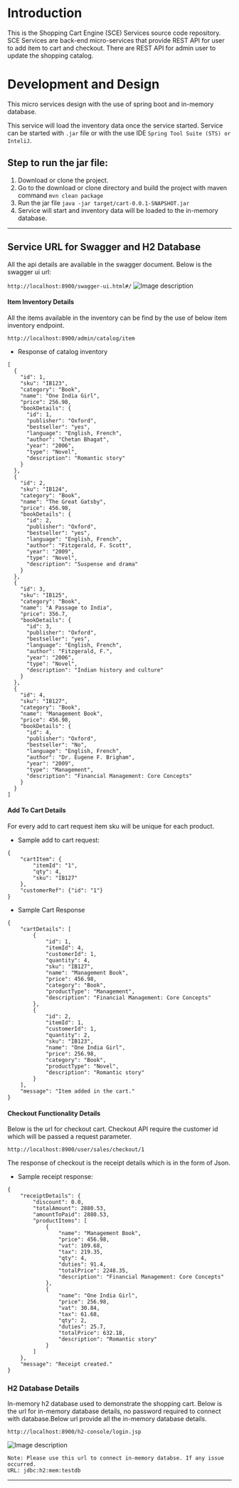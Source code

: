 # Introduction

This is the Shopping Cart Engine (SCE) Services source code repository.  SCE Services are back-end micro-services that provide REST API for user to add item to cart and checkout. There are REST API for admin user to update the shopping catalog.


# Development and Design

This micro services design with the use of spring boot and in-memory database. 

This service will load the inventory data once the service started. Service can be started with `.jar`
file or with the use IDE `Spring Tool Suite (STS) or InteliJ`.

Step to run the jar file:
---

1) Download or clone the project.
2) Go to the download or clone directory and build the project with maven command `mvn clean package`
3) Run the jar file `java -jar target/cart-0.0.1-SNAPSHOT.jar` 
4) Service will start and inventory data will be loaded to the in-memory database.  
 
---

Service URL for Swagger and H2 Database
---
All the api details are available in the swagger document. Below is the swagger ui url:

`http://localhost:8900/swagger-ui.html#/`
![Image description](https://github.com/alokSNCR/shoppingkart/blob/master/swagger-cart.png)

#### Item Inventory Details
All the items available in the inventory can be find by the use of below item inventory endpoint.

`http://localhost:8900/admin/catalog/item`

- Response of catalog inventory
```$json
[
  {
    "id": 1,
    "sku": "IB123",
    "category": "Book",
    "name": "One India Girl",
    "price": 256.98,
    "bookDetails": {
      "id": 1,
      "publisher": "Oxford",
      "bestseller": "yes",
      "language": "English, French",
      "author": "Chetan Bhagat",
      "year": "2006",
      "type": "Novel",
      "description": "Romantic story"
    }
  },
  {
    "id": 2,
    "sku": "IB124",
    "category": "Book",
    "name": "The Great Gatsby",
    "price": 456.98,
    "bookDetails": {
      "id": 2,
      "publisher": "Oxford",
      "bestseller": "yes",
      "language": "English, French",
      "author": "Fitzgerald, F. Scott",
      "year": "2009",
      "type": "Novel",
      "description": "Suspense and drama"
    }
  },
  {
    "id": 3,
    "sku": "IB125",
    "category": "Book",
    "name": "A Passage to India",
    "price": 356.7,
    "bookDetails": {
      "id": 3,
      "publisher": "Oxford",
      "bestseller": "yes",
      "language": "English, French",
      "author": "Fitzgerald, F.",
      "year": "2006",
      "type": "Novel",
      "description": "Indian history and culture"
    }
  },
  {
    "id": 4,
    "sku": "IB127",
    "category": "Book",
    "name": "Management Book",
    "price": 456.98,
    "bookDetails": {
      "id": 4,
      "publisher": "Oxford",
      "bestseller": "No",
      "language": "English, French",
      "author": "Dr. Eugene F. Brigham",
      "year": "2009",
      "type": "Management",
      "description": "Financial Management: Core Concepts"
    }
  }
]
```

#### Add To Cart Details
For every add to cart request item sku will be unique for each product.
- Sample add to cart request:
```$json
{
    "cartItem": {
        "itemId": "1",
        "qty": 4,
        "sku": "IB127"
    },
    "customerRef": {"id": "1"}
}
```

- Sample Cart Response
```$xslt
{
    "cartDetails": [
        {
            "id": 1,
            "itemId": 4,
            "customerId": 1,
            "quantity": 4,
            "sku": "IB127",
            "name": "Management Book",
            "price": 456.98,
            "category": "Book",
            "productType": "Management",
            "description": "Financial Management: Core Concepts"
        },
        {
            "id": 2,
            "itemId": 1,
            "customerId": 1,
            "quantity": 2,
            "sku": "IB123",
            "name": "One India Girl",
            "price": 256.98,
            "category": "Book",
            "productType": "Novel",
            "description": "Romantic story"
        }
    ],
    "message": "Item added in the cart."
}
```

#### Checkout Functionality Details
Below is the url for checkout cart. Checkout API require the customer id which will be passed a request parameter.

`http://localhost:8900/user/sales/checkout/1`

The response of checkout is the receipt details which is in the form of Json.

- Sample receipt response:
```$json
{
    "receiptDetails": {
        "discount": 0.0,
        "totalAmount": 2880.53,
        "amountToPaid": 2880.53,
        "productItems": [
            {
                "name": "Management Book",
                "price": 456.98,
                "vat": 109.68,
                "tax": 219.35,
                "qty": 4,
                "duties": 91.4,
                "totalPrice": 2248.35,
                "description": "Financial Management: Core Concepts"
            },
            {
                "name": "One India Girl",
                "price": 256.98,
                "vat": 30.84,
                "tax": 61.68,
                "qty": 2,
                "duties": 25.7,
                "totalPrice": 632.18,
                "description": "Romantic story"
            }
        ]
    },
    "message": "Receipt created."
}
```


### H2 Database Details
In-memory h2 database used to demonstrate the shopping cart. Below is the url for in-memory database details, no password required to connect with database.Below url provide all the in-memory database details.

`http://localhost:8900/h2-console/login.jsp`

![Image description](https://github.com/alokSNCR/shoppingkart/blob/master/h2-database.png)

    Note: Please use this url to connect in-memory databse. If any issue occurred.
    URL: jdbc:h2:mem:testdb
---